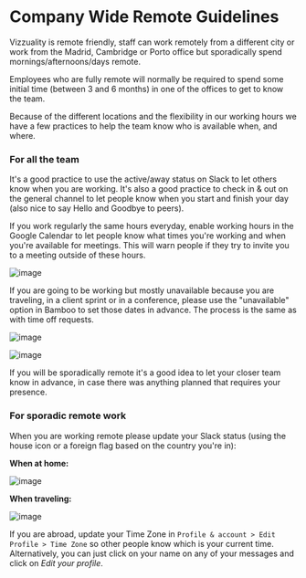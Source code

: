 # Company Wide Remote Guidelines

Vizzuality is remote friendly, staff can work remotely from a different city or work from the Madrid, Cambridge or Porto office but sporadically spend mornings/afternoons/days remote. 

Employees who are fully remote will normally be required to spend some initial time (between 3 and 6 months) in one of the offices to get to know the team.

Because of the different locations and the flexibility in our working hours we have a few practices to help the team know who is available when, and where.

### For all the team

It's a good practice to use the active/away status on Slack to let others know when you are working. It's also a good practice to check in & out on the general channel to let people know when you start and finish your day (also nice to say Hello and Goodbye to peers).

If you work regularly the same hours everyday, enable working hours in the Google Calendar to let people know what times you're working and when you're available for meetings. This will warn people if they try to invite you to a meeting outside of these hours.

![image](https://user-images.githubusercontent.com/1506306/42953405-ad360e50-8b7a-11e8-8eb2-c9cea58c1dc3.png)

If you are going to be working but mostly unavailable because you are traveling, in a client sprint or in a conference, please use the "unavailable" option in Bamboo to set those dates in advance. The process is the same as with time off requests.

![image](https://user-images.githubusercontent.com/1506306/42953516-eca834dc-8b7a-11e8-9d2d-1e897298be9c.png)

![image](https://user-images.githubusercontent.com/1506306/42953576-0b67b758-8b7b-11e8-9a01-0eb37edfbb48.png)

If you will be sporadically remote it's a good idea to let your closer team know in advance, in case there was anything planned that requires your presence.

### For sporadic remote work

When you are working remote please update your Slack status (using the house icon or a foreign flag based on the country you're in):

**When at home:**

![image](https://user-images.githubusercontent.com/1506306/42953640-319fae58-8b7b-11e8-8759-f52e83199d3a.png)

**When traveling:**

![image](https://user-images.githubusercontent.com/1506306/42953718-52dd094e-8b7b-11e8-9ee8-dd66c20dfe26.png)

If you are abroad, update your Time Zone in `Profile & account > Edit Profile > Time Zone` so other people know which is your current time. Alternatively, you can just click on your name on any of your messages and click on _Edit your profile_.
